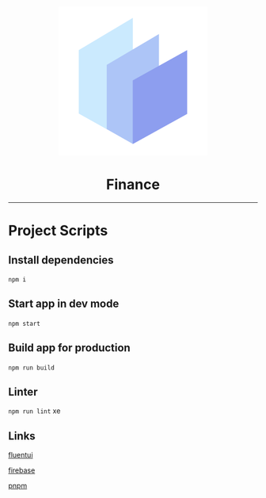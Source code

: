 <div align="center">
  <img src="./.config/public/logo.png" width="300px">
  <h1>Finance</h1>
</div>

<hr />

# Project Scripts

## Install dependencies

`npm i`

## Start app in dev mode

`npm start`

## Build app for production

`npm run build`

## Linter

`npm run lint`
xe

## Links

[fluentui](https://react.fluentui.dev/?path=/docs/concepts-introduction--page)

[firebase](https://firebase.google.com/docs/auth/web/google-signin?hl=pt&authuser=0)

[pnpm](https://pnpm.io/workspaces)

